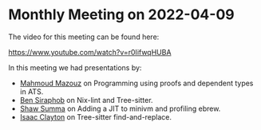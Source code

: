 # Monthly Meeting on 2022-04-09
The video for this meeting can be found here:

https://www.youtube.com/watch?v=r0IifwqHUBA

In this meeting we had presentations by:

- [Mahmoud Mazouz](https://github.com/fuzzypixelz) on Programming using proofs and dependent types in ATS.
- [Ben Siraphob](https://github.com/siraben) on Nix-lint and Tree-sitter.
- [Shaw Summa](https://github.com/shawsumma) on Adding a JIT to minivm and profiling ebrew.
- [Isaac Clayton](https://github.com/slightknack) on Tree-sitter find-and-replace.
